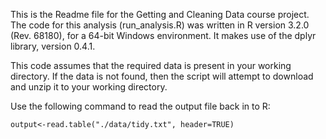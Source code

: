 This is the Readme file for the Getting and Cleaning Data course project. The code for this analysis (run_analysis.R) was written in R version 3.2.0 (Rev. 68180), for a 64-bit Windows environment. It makes use of the dplyr library, version 0.4.1.

This code assumes that the required data is present in your working directory. If the data is not found, then the script will attempt to download and unzip it to your working directory.

Use the following command to read the output file back in to R:

```output<-read.table("./data/tidy.txt", header=TRUE)```
